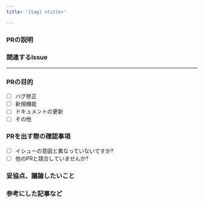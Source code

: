 ```yaml
---
title: '[tag] <title>'

---
```

<!-- Thank you for contributing! -->

### PRの説明

<!-- Please insert your description here and provide especially info about the "what" this PR is solving -->

### 関連するIssue

<!-- e.g. is there anything you'd like reviewers to focus on? -->

---

### PRの目的 <!-- (put an "X" next to an item) -->

- [ ] バグ修正
- [ ] 新規機能
- [ ] ドキュメントの更新
- [ ] その他

### PRを出す際の確認事項

- [ ] イシューの意図と異なっていないですか?
- [ ] 他のPRと競合していませんか?

### 妥協点、議論したいこと

### 参考にした記事など
